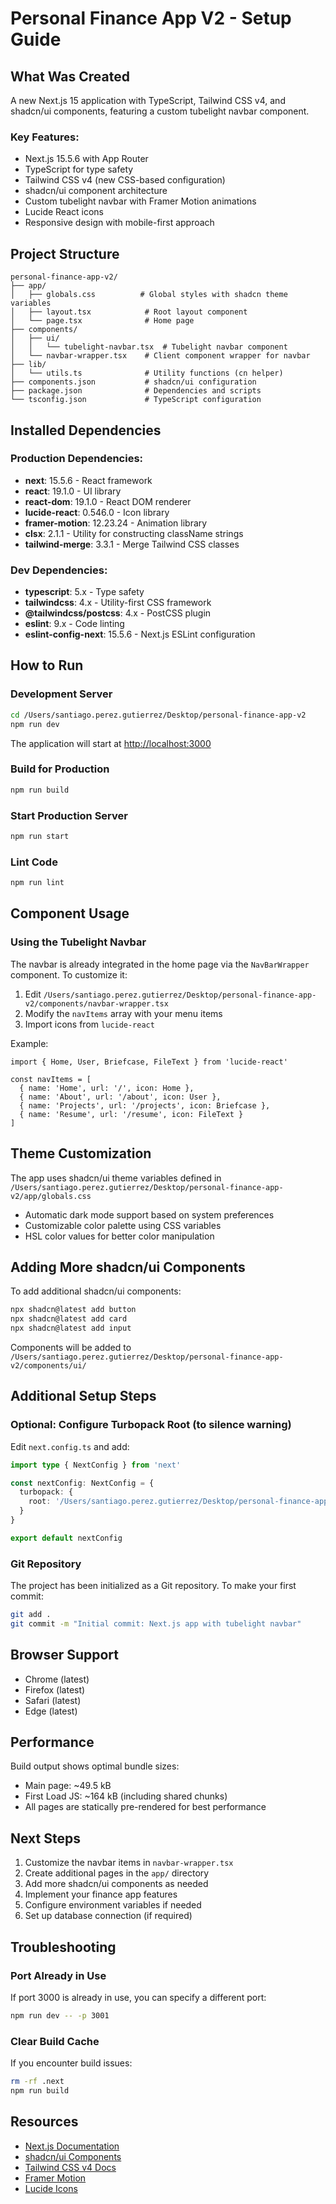 # Personal Finance App V2 - Setup Guide

## What Was Created

A new Next.js 15 application with TypeScript, Tailwind CSS v4, and shadcn/ui components, featuring a custom tubelight navbar component.

### Key Features:
- Next.js 15.5.6 with App Router
- TypeScript for type safety
- Tailwind CSS v4 (new CSS-based configuration)
- shadcn/ui component architecture
- Custom tubelight navbar with Framer Motion animations
- Lucide React icons
- Responsive design with mobile-first approach

## Project Structure

```
personal-finance-app-v2/
├── app/
│   ├── globals.css          # Global styles with shadcn theme variables
│   ├── layout.tsx            # Root layout component
│   └── page.tsx              # Home page
├── components/
│   ├── ui/
│   │   └── tubelight-navbar.tsx  # Tubelight navbar component
│   └── navbar-wrapper.tsx    # Client component wrapper for navbar
├── lib/
│   └── utils.ts              # Utility functions (cn helper)
├── components.json           # shadcn/ui configuration
├── package.json              # Dependencies and scripts
└── tsconfig.json             # TypeScript configuration
```

## Installed Dependencies

### Production Dependencies:
- **next**: 15.5.6 - React framework
- **react**: 19.1.0 - UI library
- **react-dom**: 19.1.0 - React DOM renderer
- **lucide-react**: 0.546.0 - Icon library
- **framer-motion**: 12.23.24 - Animation library
- **clsx**: 2.1.1 - Utility for constructing className strings
- **tailwind-merge**: 3.3.1 - Merge Tailwind CSS classes

### Dev Dependencies:
- **typescript**: 5.x - Type safety
- **tailwindcss**: 4.x - Utility-first CSS framework
- **@tailwindcss/postcss**: 4.x - PostCSS plugin
- **eslint**: 9.x - Code linting
- **eslint-config-next**: 15.5.6 - Next.js ESLint configuration

## How to Run

### Development Server

```bash
cd /Users/santiago.perez.gutierrez/Desktop/personal-finance-app-v2
npm run dev
```

The application will start at [http://localhost:3000](http://localhost:3000)

### Build for Production

```bash
npm run build
```

### Start Production Server

```bash
npm run start
```

### Lint Code

```bash
npm run lint
```

## Component Usage

### Using the Tubelight Navbar

The navbar is already integrated in the home page via the `NavBarWrapper` component. To customize it:

1. Edit `/Users/santiago.perez.gutierrez/Desktop/personal-finance-app-v2/components/navbar-wrapper.tsx`
2. Modify the `navItems` array with your menu items
3. Import icons from `lucide-react`

Example:

```tsx
import { Home, User, Briefcase, FileText } from 'lucide-react'

const navItems = [
  { name: 'Home', url: '/', icon: Home },
  { name: 'About', url: '/about', icon: User },
  { name: 'Projects', url: '/projects', icon: Briefcase },
  { name: 'Resume', url: '/resume', icon: FileText }
]
```

## Theme Customization

The app uses shadcn/ui theme variables defined in `/Users/santiago.perez.gutierrez/Desktop/personal-finance-app-v2/app/globals.css`

- Automatic dark mode support based on system preferences
- Customizable color palette using CSS variables
- HSL color values for better color manipulation

## Adding More shadcn/ui Components

To add additional shadcn/ui components:

```bash
npx shadcn@latest add button
npx shadcn@latest add card
npx shadcn@latest add input
```

Components will be added to `/Users/santiago.perez.gutierrez/Desktop/personal-finance-app-v2/components/ui/`

## Additional Setup Steps

### Optional: Configure Turbopack Root (to silence warning)

Edit `next.config.ts` and add:

```typescript
import type { NextConfig } from 'next'

const nextConfig: NextConfig = {
  turbopack: {
    root: '/Users/santiago.perez.gutierrez/Desktop/personal-finance-app-v2'
  }
}

export default nextConfig
```

### Git Repository

The project has been initialized as a Git repository. To make your first commit:

```bash
git add .
git commit -m "Initial commit: Next.js app with tubelight navbar"
```

## Browser Support

- Chrome (latest)
- Firefox (latest)
- Safari (latest)
- Edge (latest)

## Performance

Build output shows optimal bundle sizes:
- Main page: ~49.5 kB
- First Load JS: ~164 kB (including shared chunks)
- All pages are statically pre-rendered for best performance

## Next Steps

1. Customize the navbar items in `navbar-wrapper.tsx`
2. Create additional pages in the `app/` directory
3. Add more shadcn/ui components as needed
4. Implement your finance app features
5. Configure environment variables if needed
6. Set up database connection (if required)

## Troubleshooting

### Port Already in Use
If port 3000 is already in use, you can specify a different port:

```bash
npm run dev -- -p 3001
```

### Clear Build Cache
If you encounter build issues:

```bash
rm -rf .next
npm run build
```

## Resources

- [Next.js Documentation](https://nextjs.org/docs)
- [shadcn/ui Components](https://ui.shadcn.com)
- [Tailwind CSS v4 Docs](https://tailwindcss.com/docs)
- [Framer Motion](https://www.framer.com/motion/)
- [Lucide Icons](https://lucide.dev)
